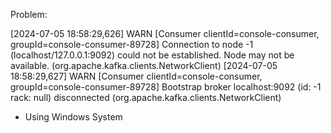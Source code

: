 Problem:

[2024-07-05 18:58:29,626] WARN [Consumer clientId=console-consumer, groupId=console-consumer-89728] Connection to node -1 (localhost/127.0.0.1:9092) could not be established. Node may not be available. (org.apache.kafka.clients.NetworkClient)
[2024-07-05 18:58:29,627] WARN [Consumer clientId=console-consumer, groupId=console-consumer-89728] Bootstrap broker localhost:9092 (id: -1 rack: null) disconnected (org.apache.kafka.clients.NetworkClient)

* Using Windows System
